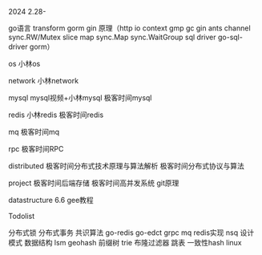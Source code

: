 2024 2.28-

go语言 
transform gorm gin 原理（http io context gmp gc gin ants channel sync.RW/Mutex slice map sync.Map sync.WaitGroup
sql driver go-sql-driver gorm）

os 
小林os

network 
小林network

mysql 
mysql视频+小林mysql 极客时间mysql

redis 
小林redis 极客时间redis

mq 
极客时间mq

rpc 
极客时间RPC

distributed 
极客时间分布式技术原理与算法解析 极客时间分布式协议与算法

project 
极客时间后端存储 极客时间高并发系统 git原理

datastructure
6.6 gee教程

Todolist

分布式锁
分布式事务 
共识算法
go-redis
go-edct
grpc
mq redis实现 nsq
设计模式
数据结构 lsm geohash 前缀树 trie 布隆过滤器 跳表 一致性hash
linux